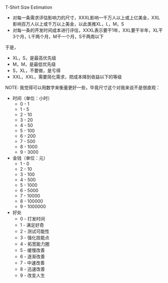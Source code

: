 T-Shirt Size Estimation
- 对每一条需求评估影响力的尺寸，XXXL影响一千万人以上或上亿美金，XXL影响百万人以上或千万以上美金，以此类推XL，L，M，S
- 对每一条的开发时间成本进行评估，XXXL表示要干1年，XXL要干半年，XL干3个月，L干两个月，M干一个月，S干两周以下

于是，
- XL，S，是最高优先级
- M，M，是最低优先级
- S，XL，不要做，是亏得
- XXL，XXL，需要简化需求，把成本降到收益以下的等级

NOTE:
我觉得可以用数字来衡量更好一些，毕竟尺寸这个对我来说不是很直观：

- 时间（单位：小时）
  - 0 - 1
  - 1 - 5
  - 2 - 10
  - 3 - 20
  - 4 - 50
  - 5 - 100
  - 6 - 200
  - 7 - 500
  - 8 - 1000
  - 9 - 3000
- 金钱（单位：元）
  - 1 - 0
  - 2 - 10
  - 3 - 100
  - 4 - 500
  - 5 - 1000
  - 6 - 5000
  - 7 - 10000
  - 8 - 100000
  - 9 - 1000000
- 好处
  - 0 - 打发时间
  - 1 - 满足好奇
  - 2 - 测试可能性
  - 3 - 强化技能点
  - 4 - 拓宽能力圈
  - 5 - 缓慢改善
  - 6 - 逐渐改善
  - 7 - 中速改善
  - 8 - 迅速改善
  - 9 - 改变人生